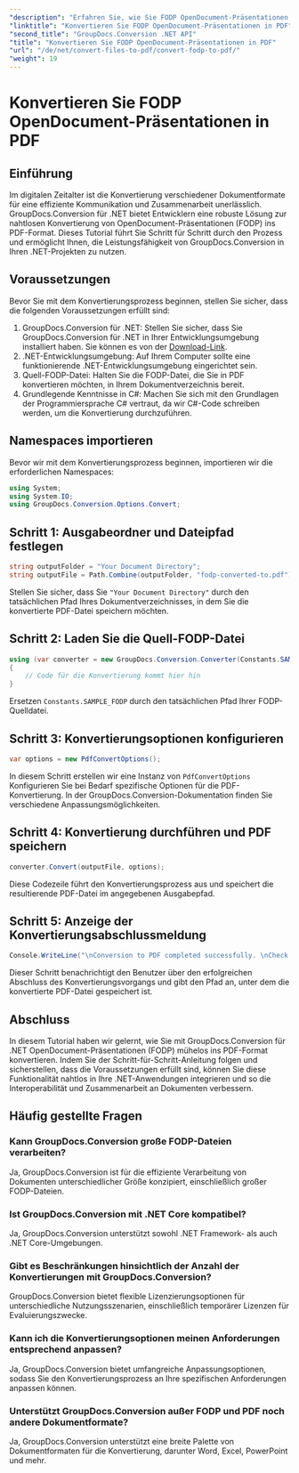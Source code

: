 ```yaml
---
"description": "Erfahren Sie, wie Sie FODP OpenDocument-Präsentationen mit GroupDocs.Conversion für .NET mühelos in PDF konvertieren. Verbessern Sie die Dokumentinteroperabilität."
"linktitle": "Konvertieren Sie FODP OpenDocument-Präsentationen in PDF"
"second_title": "GroupDocs.Conversion .NET API"
"title": "Konvertieren Sie FODP OpenDocument-Präsentationen in PDF"
"url": "/de/net/convert-files-to-pdf/convert-fodp-to-pdf/"
"weight": 19
---
```


# Konvertieren Sie FODP OpenDocument-Präsentationen in PDF

## Einführung
Im digitalen Zeitalter ist die Konvertierung verschiedener Dokumentformate für eine effiziente Kommunikation und Zusammenarbeit unerlässlich. GroupDocs.Conversion für .NET bietet Entwicklern eine robuste Lösung zur nahtlosen Konvertierung von OpenDocument-Präsentationen (FODP) ins PDF-Format. Dieses Tutorial führt Sie Schritt für Schritt durch den Prozess und ermöglicht Ihnen, die Leistungsfähigkeit von GroupDocs.Conversion in Ihren .NET-Projekten zu nutzen.
## Voraussetzungen
Bevor Sie mit dem Konvertierungsprozess beginnen, stellen Sie sicher, dass die folgenden Voraussetzungen erfüllt sind:
1. GroupDocs.Conversion für .NET: Stellen Sie sicher, dass Sie GroupDocs.Conversion für .NET in Ihrer Entwicklungsumgebung installiert haben. Sie können es von der [Download-Link](https://releases.groupdocs.com/conversion/net/).
2. .NET-Entwicklungsumgebung: Auf Ihrem Computer sollte eine funktionierende .NET-Entwicklungsumgebung eingerichtet sein.
3. Quell-FODP-Datei: Halten Sie die FODP-Datei, die Sie in PDF konvertieren möchten, in Ihrem Dokumentverzeichnis bereit.
4. Grundlegende Kenntnisse in C#: Machen Sie sich mit den Grundlagen der Programmiersprache C# vertraut, da wir C#-Code schreiben werden, um die Konvertierung durchzuführen.

## Namespaces importieren
Bevor wir mit dem Konvertierungsprozess beginnen, importieren wir die erforderlichen Namespaces:
```csharp
using System;
using System.IO;
using GroupDocs.Conversion.Options.Convert;
```

## Schritt 1: Ausgabeordner und Dateipfad festlegen
```csharp
string outputFolder = "Your Document Directory";
string outputFile = Path.Combine(outputFolder, "fodp-converted-to.pdf");
```
Stellen Sie sicher, dass Sie `"Your Document Directory"` durch den tatsächlichen Pfad Ihres Dokumentverzeichnisses, in dem Sie die konvertierte PDF-Datei speichern möchten.
## Schritt 2: Laden Sie die Quell-FODP-Datei
```csharp
using (var converter = new GroupDocs.Conversion.Converter(Constants.SAMPLE_FODP))
{
    // Code für die Konvertierung kommt hier hin
}
```
Ersetzen `Constants.SAMPLE_FODP` durch den tatsächlichen Pfad Ihrer FODP-Quelldatei.
## Schritt 3: Konvertierungsoptionen konfigurieren
```csharp
var options = new PdfConvertOptions();
```
In diesem Schritt erstellen wir eine Instanz von `PdfConvertOptions` Konfigurieren Sie bei Bedarf spezifische Optionen für die PDF-Konvertierung. In der GroupDocs.Conversion-Dokumentation finden Sie verschiedene Anpassungsmöglichkeiten.
## Schritt 4: Konvertierung durchführen und PDF speichern
```csharp
converter.Convert(outputFile, options);
```
Diese Codezeile führt den Konvertierungsprozess aus und speichert die resultierende PDF-Datei im angegebenen Ausgabepfad.
## Schritt 5: Anzeige der Konvertierungsabschlussmeldung
```csharp
Console.WriteLine("\nConversion to PDF completed successfully. \nCheck output in {0}", outputFolder);
```
Dieser Schritt benachrichtigt den Benutzer über den erfolgreichen Abschluss des Konvertierungsvorgangs und gibt den Pfad an, unter dem die konvertierte PDF-Datei gespeichert ist.

## Abschluss
In diesem Tutorial haben wir gelernt, wie Sie mit GroupDocs.Conversion für .NET OpenDocument-Präsentationen (FODP) mühelos ins PDF-Format konvertieren. Indem Sie der Schritt-für-Schritt-Anleitung folgen und sicherstellen, dass die Voraussetzungen erfüllt sind, können Sie diese Funktionalität nahtlos in Ihre .NET-Anwendungen integrieren und so die Interoperabilität und Zusammenarbeit an Dokumenten verbessern.
## Häufig gestellte Fragen
### Kann GroupDocs.Conversion große FODP-Dateien verarbeiten?
Ja, GroupDocs.Conversion ist für die effiziente Verarbeitung von Dokumenten unterschiedlicher Größe konzipiert, einschließlich großer FODP-Dateien.
### Ist GroupDocs.Conversion mit .NET Core kompatibel?
Ja, GroupDocs.Conversion unterstützt sowohl .NET Framework- als auch .NET Core-Umgebungen.
### Gibt es Beschränkungen hinsichtlich der Anzahl der Konvertierungen mit GroupDocs.Conversion?
GroupDocs.Conversion bietet flexible Lizenzierungsoptionen für unterschiedliche Nutzungsszenarien, einschließlich temporärer Lizenzen für Evaluierungszwecke.
### Kann ich die Konvertierungsoptionen meinen Anforderungen entsprechend anpassen?
Ja, GroupDocs.Conversion bietet umfangreiche Anpassungsoptionen, sodass Sie den Konvertierungsprozess an Ihre spezifischen Anforderungen anpassen können.
### Unterstützt GroupDocs.Conversion außer FODP und PDF noch andere Dokumentformate?
Ja, GroupDocs.Conversion unterstützt eine breite Palette von Dokumentformaten für die Konvertierung, darunter Word, Excel, PowerPoint und mehr.